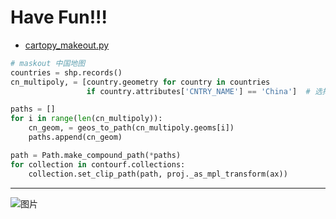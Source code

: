 # Have Fun!!!
- [cartopy_makeout.py](https://github.com/fhhan/eg/blob/master/cartopy_makeout.py)
```python
# maskout 中国地图
countries = shp.records()
cn_multipoly, = [country.geometry for country in countries
                 if country.attributes['CNTRY_NAME'] == 'China']  # 选择地图属性下'NAME'属性里名字是'China'的一条多边形

paths = []
for i in range(len(cn_multipoly)):
    cn_geom, = geos_to_path(cn_multipoly.geoms[i])
    paths.append(cn_geom)

path = Path.make_compound_path(*paths)
for collection in contourf.collections:
    collection.set_clip_path(path, proj._as_mpl_transform(ax))
 ```   

---
![图片](https://github.com/fhhan/eg/blob/master/China🇨🇳.png)

